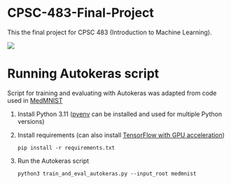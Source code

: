 # CPSC-483-Final-Project
This the final project for CPSC 483 (Introduction to Machine Learning).

[![](https://colab.research.google.com/assets/colab-badge.svg)](https://colab.research.google.com/github/ankhoa1212/CPSC-483-Final-Project/blob/main/data_analysis_and_modeling.ipynb)

# Running Autokeras script

Script for training and evaluating with Autokeras was adapted from code used in [MedMNIST](https://github.com/MedMNIST/experiments/blob/main/MedMNIST2D/train_and_eval_autokeras.py)

1. Install Python 3.11 ([pyenv](https://github.com/pyenv/pyenv) can be installed and used for multiple Python versions)

2. Install requirements (can also install [TensorFlow with GPU acceleration](https://www.tensorflow.org/install/pip))

    ```pip install -r requirements.txt```

3. Run the Autokeras script

    ```python3 train_and_eval_autokeras.py --input_root medmnist```